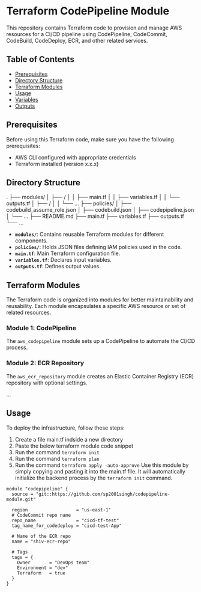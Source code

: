 # Terraform CodePipeline Module

This repository contains Terraform code to provision and manage AWS resources for a CI/CD pipeline using CodePipeline, CodeCommit, CodeBuild, CodeDeploy, ECR, and other related services.

## Table of Contents

- [Prerequisites](#prerequisites)
- [Directory Structure](#directory-structure)
- [Terraform Modules](#terraform-modules)
- [Usage](#usage)
- [Variables](#variables)
- [Outputs](#outputs)


## Prerequisites

Before using this Terraform code, make sure you have the following prerequisites:

- AWS CLI configured with appropriate credentials
- Terraform installed (version x.x.x)

## Directory Structure

.
├── modules/
│ ├── <module1>/
│ │ ├── main.tf
│ │ ├── variables.tf
│ │ └── outputs.tf
│ ├── <module2>/
│ │ └── ...
├── policies/
│ ├── codebuild_assume_role.json
│ ├── codebuild.json
│ ├── codepipeline.json
│ └── ...
├── README.md
├── main.tf
├── variables.tf
├── outputs.tf
└── ...


- **`modules/`**: Contains reusable Terraform modules for different components.
- **`policies/`**: Holds JSON files defining IAM policies used in the code.
- **`main.tf`**: Main Terraform configuration file.
- **`variables.tf`**: Declares input variables.
- **`outputs.tf`**: Defines output values.

## Terraform Modules

The Terraform code is organized into modules for better maintainability and reusability. Each module encapsulates a specific AWS resource or set of related resources.

### Module 1: CodePipeline

The `aws_codepipeline` module sets up a CodePipeline to automate the CI/CD process.

### Module 2: ECR Repository

The `aws_ecr_repository` module creates an Elastic Container Registry (ECR) repository with optional settings.

...

## Usage

To deploy the infrastructure, follow these steps:

1. Create a file main.tf indside a new directory
2. Paste the below terraform module code snippet 
3. Run the command `terraform init`
4. Run the command `terraform plan`
5. Run the command `terraform apply -auto-approve`
Use this module by simply copying and pasting it into the main.tf file. It will automatically initialize the backend process by the `terraform init` command.

```hcl
module "codepipeline" {
  source = "git::https://github.com/sp2001singh/codepipeline-module.git"

  region                  = "us-east-1"
  # CodeCommit repo name
  repo_name               = "cicd-tf-test"
  tag_name_for_codedeploy = "cicd-test-App"

  # Name of the ECR repo
  name = "shiv-ecr-repo"

  # Tags
  tags = {
    Owner       = "DevOps team"
    Environment = "dev"
    Terraform   = true
  }
}





